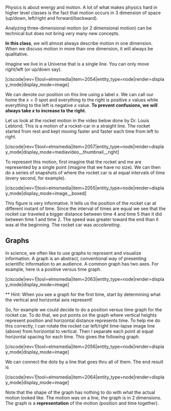 Physics is about energy and motion. A lot of what makes physics hard in higher level classes is the fact that motion occurs in 3 dimension of space \(up/down, left/right and forward/backward\).

Analyzing three-dimensional motion \(or 2 dimensional motion\) can be technical but does not bring very many new concepts.

**In this class**, we will almost always describe motion in one dimension. When we discuss motion in more than one dimension, it will always be qualitative.

Imagine we live in a Universe that is a single line. You can only move right/left \(or up/down say\).

[ciscode|rev=1|tool=elmsmedia|item=2054|entity_type=node|render=display_mode|display_mode=image]

We can denote our position on this line using a label $x$. We can call our home the $x=0$ spot and everything to the right is positive $x$ values while everything to the left is negative $x$ value. **To prevent confusions, we will always take $x$ to increase to the right.**

Let us look at the rocket motion in the video below done by Dr. Louis Leblond. This is a motion of a rocket-car in a straight line. The rocket started from rest and kept moving faster and faster each time from left to right. 

[ciscode|rev=1|tool=elmsmedia|item=2057|entity_type=node|render=display_mode|display_mode=mediavideo__thumbnail__right]

To represent this motion, first imagine that the rocket and me are represented by a single point \(imagine that we have no size\). We can then do a series of snapshots of where the rocket car is at equal intervals of time \(every second, for example\).

[ciscode|rev=1|tool=elmsmedia|item=2055|entity_type=node|render=display_mode|display_mode=image__boxed]

This figure is very informative. It tells us the position of the rocket car at different instant of time. Since the interval of times are equal we see that the rocket car traveled a bigger distance between time 4 and time 5 than it did between time 1 and time 2. The speed was greater toward the end than it was at the beginning. The rocket car was _accelerating_.

## Graphs

In science, we often like to use graphs to represent and visualize information. A graph is an abstract, conventional way of presenting scientific information to an audience. A common graph has two axes. For example, here is a positive versus time graph.

[ciscode|rev=1|tool=elmsmedia|item=2063|entity_type=node|render=display_mode|display_mode=image]

\*\* Hint: When you see a graph for the first time, start by determining what the vertical and horizontal axis represent!

So, for example we could decide to do a position versus time graph for the rocket car. To do that, we put points on the graph where vertical heights represent position and horizontal distance represents time. To help me do this correctly, I can rotate the rocket car left/right time-lapse image line \(above\) from horizontal to vertical. Then I separate each point at equal horizontal spacing for each time. This gives the following graph.

[ciscode|rev=1|tool=elmsmedia|item=2056|entity_type=node|render=display_mode|display_mode=image]

We can connect the dots by a line that goes thru all of them. The end result is

[ciscode|rev=1|tool=elmsmedia|item=2064|entity_type=node|render=display_mode|display_mode=image]

Note that the shape of the graph has nothing to do with what the actual motion looked like. The motion was on a line, the graph is in 2 dimensions. The graph is a **representation** of the motion \(position and time together\).


